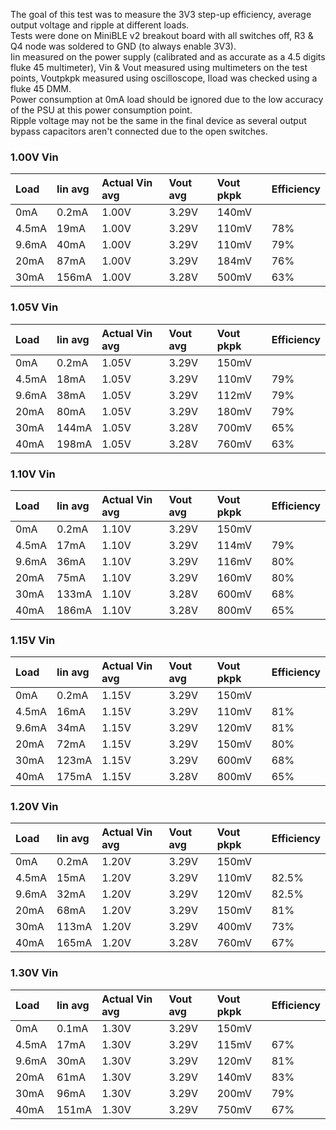 The goal of this test was to measure the 3V3 step-up efficiency, average output voltage and ripple at different loads.  
Tests were done on MiniBLE v2 breakout board with all switches off, R3 & Q4 node was soldered to GND (to always enable 3V3).  
Iin measured on the power supply (calibrated and as accurate as a 4.5 digits fluke 45 multimeter), Vin & Vout measured using multimeters on the test points, Voutpkpk measured using oscilloscope, Iload was checked using a fluke 45 DMM.  
Power consumption at 0mA load should be ignored due to the low accuracy of the PSU at this power consumption point.  
Ripple voltage may not be the same in the final device as several output bypass capacitors aren't connected due to the open switches.  

### [](#header-3)1.00V Vin

| Load | Iin avg | Actual Vin avg | Vout avg | Vout pkpk | Efficiency |
|:-----|:--------|:---------------|:---------|:----------|:-----------|
| 0mA  | 0.2mA    |    1.00V       | 3.29V    |   140mV    |            |
| 4.5mA  | 19mA    |    1.00V       | 3.29V    |   110mV    |   78%      |
| 9.6mA | 40mA    |    1.00V       | 3.29V    |   110mV    |   79%      |
| 20mA | 87mA    |    1.00V       | 3.29V    |   184mV    |   76%      |
| 30mA | 156mA    |    1.00V       | 3.28V    |   500mV    |   63%      |

### [](#header-3)1.05V Vin

| Load | Iin avg | Actual Vin avg | Vout avg | Vout pkpk | Efficiency |
|:-----|:--------|:---------------|:---------|:----------|:-----------|
| 0mA  | 0.2mA    |    1.05V       | 3.29V    |   150mV    |           |
| 4.5mA  | 18mA    |    1.05V       | 3.29V    |   110mV    |   79%      |
| 9.6mA | 38mA    |    1.05V       | 3.29V    |   112mV    |   79%      |
| 20mA | 80mA    |    1.05V       | 3.29V    |   180mV    |   79%      |
| 30mA | 144mA    |    1.05V       | 3.28V    |   700mV    |   65%      |
| 40mA | 198mA    |    1.05V       | 3.28V    |   760mV    |   63%      |

### [](#header-3)1.10V Vin

| Load | Iin avg | Actual Vin avg | Vout avg | Vout pkpk | Efficiency |
|:-----|:--------|:---------------|:---------|:----------|:-----------|
| 0mA  | 0.2mA    |    1.10V       | 3.29V    |   150mV    |            |
| 4.5mA  | 17mA    |    1.10V       | 3.29V    |   114mV    |   79%      |
| 9.6mA | 36mA    |    1.10V       | 3.29V    |   116mV    |   80%      |
| 20mA | 75mA    |    1.10V       | 3.29V    |   160mV    |   80%      |
| 30mA | 133mA    |    1.10V       | 3.28V    |   600mV    |   68%      |
| 40mA | 186mA    |    1.10V       | 3.28V    |   800mV    |   65%      |

### [](#header-3)1.15V Vin

| Load | Iin avg | Actual Vin avg | Vout avg | Vout pkpk | Efficiency |
|:-----|:--------|:---------------|:---------|:----------|:-----------|
| 0mA  | 0.2mA    |    1.15V       | 3.29V    |   150mV    |            |
| 4.5mA  | 16mA    |    1.15V       | 3.29V    |   110mV    |   81%      |
| 9.6mA | 34mA    |    1.15V       | 3.29V    |   120mV    |   81%      |
| 20mA | 72mA    |    1.15V       | 3.29V    |   150mV    |   80%      |
| 30mA | 123mA    |    1.15V       | 3.29V    |   600mV    |   68%      |
| 40mA | 175mA    |    1.15V       | 3.28V    |   800mV    |   65%      |

### [](#header-3)1.20V Vin

| Load | Iin avg | Actual Vin avg | Vout avg | Vout pkpk | Efficiency |
|:-----|:--------|:---------------|:---------|:----------|:-----------|
| 0mA  | 0.2mA    |    1.20V       | 3.29V    |   150mV    |            |
| 4.5mA  | 15mA    |    1.20V       | 3.29V    |   110mV    |   82.5%      |
| 9.6mA | 32mA    |    1.20V       | 3.29V    |   120mV    |   82.5%      |
| 20mA | 68mA    |    1.20V       | 3.29V    |   150mV    |   81%      |
| 30mA | 113mA    |    1.20V       | 3.29V    |   400mV    |   73%      |
| 40mA | 165mA    |    1.20V       | 3.28V    |   760mV    |   67%      |

### [](#header-3)1.30V Vin

| Load | Iin avg | Actual Vin avg | Vout avg | Vout pkpk | Efficiency |
|:-----|:--------|:---------------|:---------|:----------|:-----------|
| 0mA  | 0.1mA    |    1.30V       | 3.29V    |   150mV    |           |
| 4.5mA  | 17mA    |    1.30V       | 3.29V    |   115mV    |   67%      |
| 9.6mA | 30mA    |    1.30V       | 3.29V    |   120mV    |   81%      |
| 20mA | 61mA    |    1.30V       | 3.29V    |   140mV    |   83%      |
| 30mA | 96mA    |    1.30V       | 3.29V    |   200mV    |   79%      |
| 40mA | 151mA    |    1.30V       | 3.29V    |   750mV    |   67%      |

